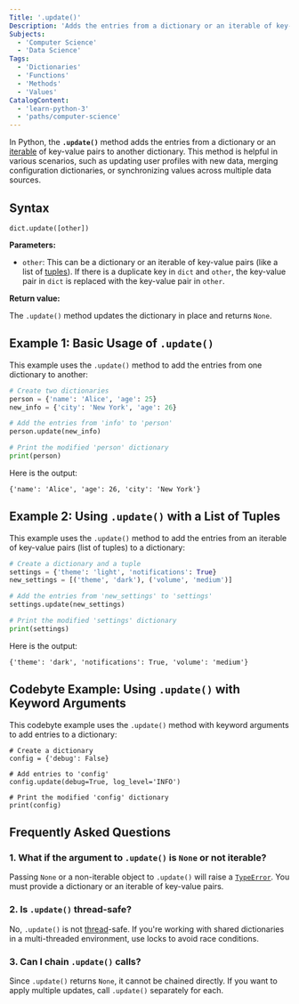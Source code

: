 ```yaml
---
Title: '.update()'
Description: 'Adds the entries from a dictionary or an iterable of key-value pairs to another dictionary.'
Subjects:
  - 'Computer Science'
  - 'Data Science'
Tags:
  - 'Dictionaries'
  - 'Functions'
  - 'Methods'
  - 'Values'
CatalogContent:
  - 'learn-python-3'
  - 'paths/computer-science'
---
```


In Python, the **`.update()`** method adds the entries from a dictionary or an [iterable](https://www.codecademy.com/resources/docs/python/iterators) of key-value pairs to another dictionary. This method is helpful in various scenarios, such as updating user profiles with new data, merging configuration dictionaries, or synchronizing values across multiple data sources.

## Syntax

```pseudo
dict.update([other])
```

**Parameters:**

- `other`: This can be a dictionary or an iterable of key-value pairs (like a list of [tuples](https://www.codecademy.com/resources/docs/python/tuples)). If there is a duplicate key in `dict` and `other`, the key-value pair in `dict` is replaced with the key-value pair in `other`.

**Return value:**

The `.update()` method updates the dictionary in place and returns `None`.

## Example 1: Basic Usage of `.update()`

This example uses the `.update()` method to add the entries from one dictionary to another:

```py
# Create two dictionaries
person = {'name': 'Alice', 'age': 25}
new_info = {'city': 'New York', 'age': 26}

# Add the entries from 'info' to 'person'
person.update(new_info)

# Print the modified 'person' dictionary
print(person)
```

Here is the output:

```shell
{'name': 'Alice', 'age': 26, 'city': 'New York'}
```

## Example 2: Using `.update()` with a List of Tuples

This example uses the `.update()` method to add the entries from an iterable of key-value pairs (list of tuples) to a dictionary:

```py
# Create a dictionary and a tuple
settings = {'theme': 'light', 'notifications': True}
new_settings = [('theme', 'dark'), ('volume', 'medium')]

# Add the entries from 'new_settings' to 'settings'
settings.update(new_settings)

# Print the modified 'settings' dictionary
print(settings)
```

Here is the output:

```shell
{'theme': 'dark', 'notifications': True, 'volume': 'medium'}
```

## Codebyte Example: Using `.update()` with Keyword Arguments

This codebyte example uses the `.update()` method with keyword arguments to add entries to a dictionary:

```codebyte/python
# Create a dictionary
config = {'debug': False}

# Add entries to 'config'
config.update(debug=True, log_level='INFO')

# Print the modified 'config' dictionary
print(config)
```

## Frequently Asked Questions

### 1. What if the argument to `.update()` is `None` or not iterable?

Passing `None` or a non-iterable object to `.update()` will raise a [`TypeError`](https://www.codecademy.com/resources/docs/python/errors). You must provide a dictionary or an iterable of key-value pairs.

### 2. Is `.update()` thread-safe?

No, `.update()` is not [thread](https://www.codecademy.com/resources/docs/python/threading)-safe. If you're working with shared dictionaries in a multi-threaded environment, use locks to avoid race conditions.

### 3. Can I chain `.update()` calls?

Since `.update()` returns `None`, it cannot be chained directly. If you want to apply multiple updates, call `.update()` separately for each.
